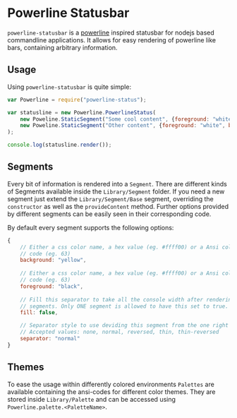 # Powerline Statusbar

`powerline-statusbar` is a [powerline]() inspired statusbar for nodejs based
commandline applications. It allows for easy rendering of powerline like bars,
containing arbitrary information.

## Usage

Using `powerline-statusbar` is quite simple:

```javascript
var Powerline = require("powerline-status");

var statusline = new Powerline.PowerlineStatus(
    new Poweline.StaticSegment("Some cool content", {foreground: "white", background: "blue"}),
    new Poweline.StaticSegment("Other content", {foreground: "white", background: "orange"})
);

console.log(statusline.render());
```

## Segments

Every bit of information is rendered into a `Segment`. There are different
kinds of Segments available inside the `Library/Segment` folder. If you need
a new segment just extend the `Library/Segment/Base` segment, overriding the
`constructor` as well as the `provideContent` method. Further options provided
by different segments can be easily seen in their corresponding code.

By default every segment supports the following options: 

```javascript
{
    // Either a css color name, a hex value (eg. #ffff00) or a Ansi color
    // code (eg. 63)
    background: "yellow", 
    
    // Either a css color name, a hex value (eg. #ffff00) or a Ansi color
    // code (eg. 63)
    foreground: "black",
   
    // Fill this separator to take all the console width after rendering all
    // segments. Only ONE segment is allowed to have this set to true.
    fill: false,

    // Separator style to use deviding this segment from the one right of it.
    // Accepted values: none, normal, reversed, thin, thin-reversed
    separator: "normal"
}
```

## Themes

To ease the usage within differently colored environments `Palettes` are available
containing the ansi-codes for different color themes. They are stored inside
`Library/Palette` and can be accessed using `Powerline.palette.<PaletteName>`.

